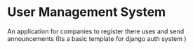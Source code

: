 # User Management System

An application for companies to register there uses and send announcements
(Its a basic template for django auth system
)
